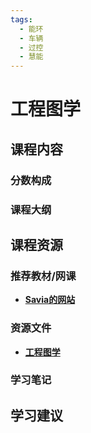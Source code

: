 ```yaml
---
tags:
  - 能环
  - 车辆
  - 过控
  - 慧能
---
```


# 工程图学

## 课程内容

### 分数构成

### 课程大纲

## 课程资源

### 推荐教材/网课

- [**Savia的网站**](https://savia7582.github.io/Exterior/Engineering/graphics/)

### 资源文件

- [**工程图学**](https://pan.baidu.com/s/1MjBWuIVlYb5VZVVkKSw6rg?pwd=vkcj)

### 学习笔记

## 学习建议




